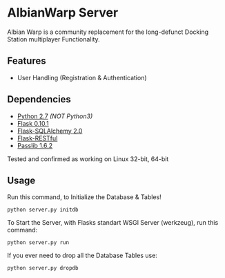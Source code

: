 AlbianWarp Server
==========

Albian Warp is a community replacement for the long-defunct Docking Station multiplayer Functionality.

Features
--------

* User Handling (Registration & Authentication)


Dependencies
------------

* [Python 2.7](http://www.python.org/) <i>(NOT Python3)</i>
* [Flask 0.10.1](http://flask.pocoo.org/docs/0.10/)
* [Flask-SQLAlchemy 2.0](https://pythonhosted.org/Flask-SQLAlchemy/index.html)
* [Flask-RESTful](https://flask-restful.readthedocs.org/en/0.3.1/)
* [Passlib 1.6.2](https://pythonhosted.org/passlib/)

Tested and confirmed as working on Linux 32-bit, 64-bit

Usage
-----

Run this command, to Initialize the Database & Tables!

	python server.py initdb

To Start the Server, with Flasks standart WSGI Server (werkzeug), run this command:

	python server.py run

If you ever need to drop all the Database Tables use:

	python server.py dropdb